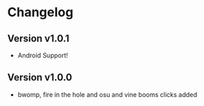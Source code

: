 # Changelog
## Version v1.0.1
* Android Support!
## Version v1.0.0
* bwomp, fire in the hole and osu and vine booms clicks added
